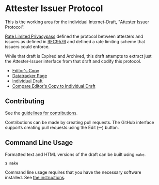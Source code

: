 # Attester Issuer Protocol

This is the working area for the individual Internet-Draft, "Attester Issuer Protocol".

[Rate Limited Privacypass](https://www.ietf.org/archive/id/draft-ietf-privacypass-rate-limit-tokens-06.html) defined the protocol between attesters and issuers as defined in [RFC9576](https://datatracker.ietf.org/doc/rfc9576/) and defined a rate limiting scheme that issuers could enforce.

While that draft is Expired and Archived, this draft attempts to extract just the Attester-Issuer interface from that draft and codify this protocol.

* [Editor's Copy](https://smhendrickson.github.io/draft-hendrickson-pp-attesterissuer/#go.draft-hendrickson-pp-attesterissuer.html)
* [Datatracker Page](https://datatracker.ietf.org/doc/draft-hendrickson-pp-attesterissuer)
* [Individual Draft](https://datatracker.ietf.org/doc/html/draft-hendrickson-pp-attesterissuer)
* [Compare Editor's Copy to Individual Draft](https://smhendrickson.github.io/draft-hendrickson-pp-attesterissuer/#go.draft-hendrickson-pp-attesterissuer.diff)


## Contributing

See the
[guidelines for contributions](https://github.com/smhendrickson/draft-hendrickson-pp-attesterissuer/blob/main/CONTRIBUTING.md).

Contributions can be made by creating pull requests.
The GitHub interface supports creating pull requests using the Edit (✏) button.


## Command Line Usage

Formatted text and HTML versions of the draft can be built using `make`.

```sh
$ make
```

Command line usage requires that you have the necessary software installed.  See
[the instructions](https://github.com/martinthomson/i-d-template/blob/main/doc/SETUP.md).

